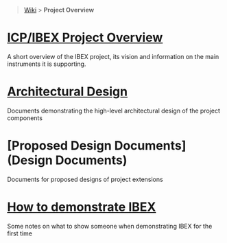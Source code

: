 > [Wiki](Home) > **Project Overview**

# [ICP/IBEX Project Overview](https://github.com/ISISComputingGroup/IBEX/wiki) #

A short overview of the IBEX project, its vision and information on the main instruments it is supporting.

# [Architectural Design](High-Level-Architectural-Design) #

Documents demonstrating the high-level architectural design of the project components

# [Proposed Design Documents](Design Documents) #

Documents for proposed designs of project extensions

# [How to demonstrate IBEX](Demo-notes) #

Some notes on what to show someone when demonstrating IBEX for the first time